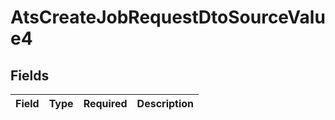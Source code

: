 # AtsCreateJobRequestDtoSourceValue4


## Fields

| Field       | Type        | Required    | Description |
| ----------- | ----------- | ----------- | ----------- |